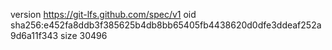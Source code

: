 version https://git-lfs.github.com/spec/v1
oid sha256:e452fa8ddb3f385625b4db8bb65405fb4438620d0dfe3ddeaf252a9d6a11f343
size 30496
